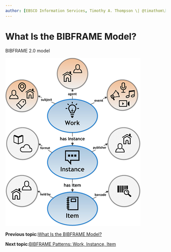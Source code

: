 ```yaml
---
author: [EBSCO Information Services, Timothy A. Thompson \| @timathom\[@indieweb.social\], timothy.thompson@yale.edu]
---
```


# What Is the BIBFRAME Model?

BIBFRAME 2.0 model

![Network diagram showing a high-level overview of the BIBFRAME 2.0 model, divided among Work, Instance, and Item.](../../../submaps/../img/bibframe_etc/bibframe2.jpg "BIBFRAME 2.0")

**Previous topic:**[What Is the BIBFRAME Model?](../../../day_1/lesson_5/topic_1/bibframe_model.md)

**Next topic:**[BIBFRAME Patterns: Work, Instance, Item](../../../day_1/lesson_5/topic_1/bibframe_patterns_work_instance_item.md)

